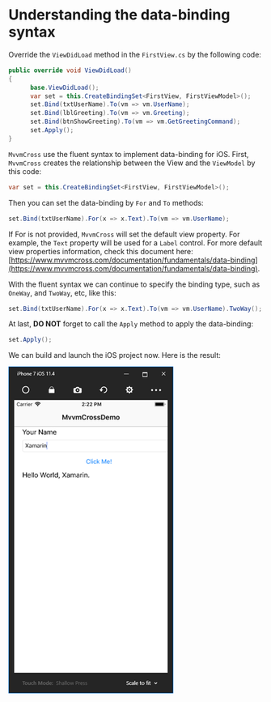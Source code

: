 # Understanding the data-binding syntax

Override the `ViewDidLoad` method in the `FirstView.cs` by the following code:

```csharp
public override void ViewDidLoad()
{
      base.ViewDidLoad();
      var set = this.CreateBindingSet<FirstView, FirstViewModel>();
      set.Bind(txtUserName).To(vm => vm.UserName);
      set.Bind(lblGreeting).To(vm => vm.Greeting);
      set.Bind(btnShowGreeting).To(vm => vm.GetGreetingCommand);
      set.Apply();
}
```

`MvvmCross` use the fluent syntax to implement data-binding for iOS. First, `MvvmCross` creates the relationship between the View and the `ViewModel` by this code:

```csharp
var set = this.CreateBindingSet<FirstView, FirstViewModel>();
```

Then you can set the data-binding by `For` and `To` methods:

```csharp
set.Bind(txtUserName).For(x => x.Text).To(vm => vm.UserName);
```

If For is not provided, `MvvmCross` will set the default view property. For example, the `Text` property will be used for a `Label` control. For more default view properties information, check this document here: [https://www.mvvmcross.com/documentation/fundamentals/data-binding](https://www.mvvmcross.com/documentation/fundamentals/data-binding).

With the fluent syntax we can continue to specify the binding type, such as `OneWay`, and `TwoWay`, etc, like this:

```csharp
set.Bind(txtUserName).For(x => x.Text).To(vm => vm.UserName).TwoWay();
```

At last, **DO NOT** forget to call the `Apply` method to apply the data-binding:

```csharp
set.Apply();
```

We can build and launch the iOS project now. Here is the result:

![](../../.gitbook/assets/image%20%2816%29.png)

